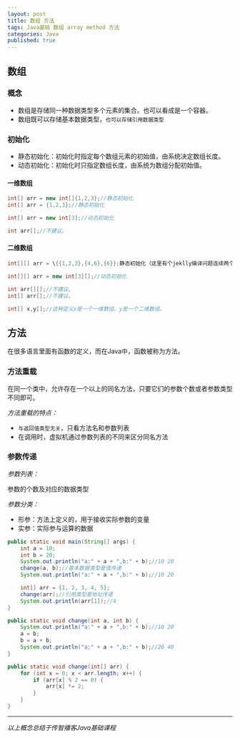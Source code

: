 ```yaml
---  
layout: post  
title: 数组 方法  
tags: Java基础 数组 array method 方法  
categories: Java  
published: true  
---  
```


## 数组

### 概念

* 数组是存储同一种数据类型多个元素的集合。也可以看成是一个容器。
* 数组既可以存储基本数据类型，`也可以存储引用数据类型`

### 初始化

* 静态初始化：初始化时指定每个数组元素的初始值，由系统决定数组长度。
* 动态初始化：初始化时只指定数组长度，由系统为数组分配初始值。

#### 一维数组

```java
int[] arr = new int[]{1,2,3};//静态初始化
int[] arr = {1,2,3};//静态初始化

int[] arr = new int[3];//动态初始化

int arr[];//不建议。
```

#### 二维数组

```java
int[][] arr = \{{1,2,3},{4,6},{6}};静态初始化（这里有个jeklly编译问题连续两个花括号会使Liquid filters报错）

int[][] arr = new int[3][];//动态初始化

int arr[][];//不建议。
int[] arr[];//不建议。

int[] x,y[];//这种定义x是一个一维数组。y是一个二维数组。
```

## 方法

在很多语言里面有函数的定义，而在Java中，函数被称为方法。

### 方法重载

在同一个类中，允许存在一个以上的同名方法，只要它们的参数个数或者参数类型不同即可。

*方法重载的特点：*

* `与返回值类型无关`，只看方法名和参数列表
* 在调用时，虚拟机通过参数列表的不同来区分同名方法


### 参数传递

*参数列表：*

参数的个数及对应的数据类型

*参数分类：*

* 形参：方法上定义的，用于接收实际参数的变量
* 实参：实际参与运算的数据



```java
public static void main(String[] args) {
    int a = 10;
    int b = 20;
    System.out.println("a:" + a + ",b:" + b);//10 20
    change(a, b);//基本数据类型是值传递
    System.out.println("a:" + a + ",b:" + b);//10 20

    int[] arr = {1, 2, 3, 4, 5};
    change(arr);//引用类型是地址传递
    System.out.println(arr[1]);//4
}

public static void change(int a, int b) {
    System.out.println("a:" + a + ",b:" + b);//10 20
    a = b;
    b = a + b;
    System.out.println("a:" + a + ",b:" + b);//20 40
}

public static void change(int[] arr) {
    for (int x = 0; x < arr.length; x++) {
        if (arr[x] % 2 == 0) {
            arr[x] *= 2;
        }
    }
}
```

----------

*以上概念总结于传智播客Java基础课程*